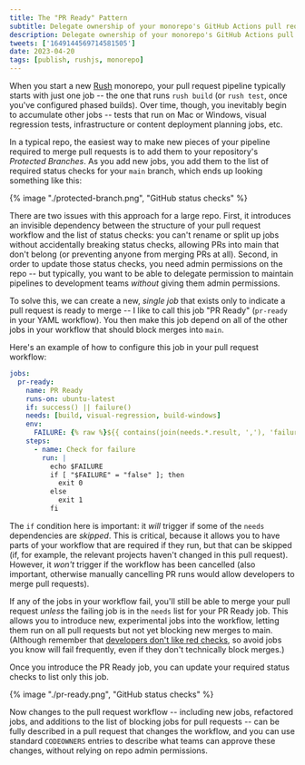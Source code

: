 ```yaml
---
title: The "PR Ready" Pattern
subtitle: Delegate ownership of your monorepo's GitHub Actions pull request pipeline.
description: Delegate ownership of your monorepo's GitHub Actions pull request pipeline.
tweets: ['1649144569714581505']
date: 2023-04-20
tags: [publish, rushjs, monorepo]
---
```


When you start a new [Rush](https://rushjs.io) monorepo, your pull request pipeline typically starts with just one job -- the one that runs `rush build` (or `rush test`, once you've configured phased builds). Over time, though, you inevitably begin to accumulate other jobs -- tests that run on Mac or Windows, visual regression tests, infrastructure or content deployment planning jobs, etc.

In a typical repo, the easiest way to make new pieces of your pipeline required to merge pull requests is to add them to your repository's _Protected Branches_. As you add new jobs, you add them to the list of required status checks for your `main` branch, which ends up looking something like this:

{% image "./protected-branch.png", "GitHub status checks" %}

There are two issues with this approach for a large repo. First, it introduces an invisible dependency between the structure of your pull request workflow and the list of status checks: you can't rename or split up jobs without accidentally breaking status checks, allowing PRs into main that don't belong (or preventing anyone from merging PRs at all). Second, in order to update those status checks, you need admin permissions on the repo -- but typically, you want to be able to delegate permission to maintain pipelines to development teams _without_ giving them admin permissions.

To solve this, we can create a new, _single job_ that exists only to indicate a pull request is ready to merge -- I like to call this job "PR Ready" (`pr-ready` in your YAML workflow). You then make this job depend on all of the other jobs in your workflow that should block merges into `main`.

Here's an example of how to configure this job in your pull request workflow:

```yaml
jobs:
  pr-ready:
    name: PR Ready
    runs-on: ubuntu-latest
    if: success() || failure()
    needs: [build, visual-regression, build-windows]
    env:
      FAILURE: {% raw %}${{ contains(join(needs.*.result, ','), 'failure') }}{% endraw %}
    steps:
      - name: Check for failure
        run: |
          echo $FAILURE
          if [ "$FAILURE" = "false" ]; then
            exit 0
          else
            exit 1
          fi
```

The `if` condition here is important: it _will_ trigger if some of the `needs` dependencies are _skipped_. This is critical, because it allows you to have parts of your workflow that are required if they run, but that can be skipped (if, for example, the relevant projects haven't changed in this pull request). However, it _won't_ trigger if the workflow has been cancelled (also important, otherwise manually cancelling PR runs would allow developers to merge pull requests).

If any of the jobs in your workflow fail, you'll still be able to merge your pull request _unless_ the failing job is in the `needs` list for your PR Ready job. This allows you to introduce new, experimental jobs into the workflow, letting them run on all pull requests but not yet blocking new merges to main. (Although remember that [developers don't like red checks](https://7tonshark.com/posts/avoid-red-checks/), so avoid jobs you know will fail frequently, even if they don't technically block merges.)

Once you introduce the PR Ready job, you can update your required status checks to list only this job.

{% image "./pr-ready.png", "GitHub status checks" %}

Now changes to the pull request workflow -- including new jobs, refactored jobs, and additions to the list of blocking jobs for pull requests -- can be fully described in a pull request that changes the workflow, and you can use standard `CODEOWNERS` entries to describe what teams can approve these changes, without relying on repo admin permissions.
